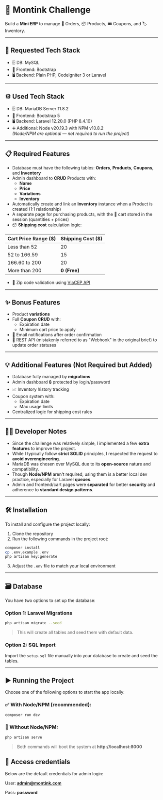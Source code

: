 # 🚀 Montink Challenge

Build a **Mini ERP** to manage 🧾 Orders, 📦 Products, 🎟️ Coupons, and 🏷️ Inventory.

---

## 🧰 Requested Tech Stack

- 🗄️ DB: MySQL
- 🎨 Frontend: Bootstrap
- 🖥️ Backend: Plain PHP, CodeIgniter 3 or Laravel

---

## ⚙️ Used Tech Stack

- 🗄️ DB: MariaDB Server 11.8.2
- 🎨 Frontend: Bootstrap 5
- 🖥️ Backend: Laravel 12.20.0 (PHP 8.4.10)
- ➕ Additional: Node v20.19.3 with NPM v10.8.2  
  *(Node/NPM are optional — not required to run the project)*

---

## 📋 Required Features

- Database must have the following tables: **Orders**, **Products**, **Coupons**, and **Inventory**
- Admin dashboard to **CRUD** Products with:
  - **Name**
  - **Price**
  - **Variations**
  - **Inventory**
- Automatically create and link an **Inventory** instance when a Product is created (1:1 relationship)
- A separate page for purchasing products, with the 🛒 cart stored in the session (quantities + prices)
- 📦 **Shipping cost** calculation logic:

| Cart Price Range ($)    | Shipping Cost ($) |
|-------------------------|-------------------|
| Less than 52            | 20                |
| 52 to 166.59            | 15                |
| 166.60 to 200           | 20                |
| More than 200           | **0 (Free)**      |

- 🧾 Zip code validation using [ViaCEP API](https://viacep.com.br/)

---

## ✨ Bonus Features

- Product **variations**
- Full **Coupon CRUD** with:
  - Expiration date
  - Minimum cart price to apply
- 📧 Email notifications after order confirmation
- 🔄 REST API (mistakenly referred to as "Webhook" in the original brief) to update order statuses

---

## 💡 Additional Features (Not Required but Added)

- Database fully managed by **migrations**
- Admin dashboard 🔒 protected by login/password
- 📈 Inventory history tracking
- Coupon system with:
  - Expiration date
  - Max usage limits
- Centralized logic for shipping cost rules

---

## 🧑‍💻 Developer Notes

- Since the challenge was relatively simple, I implemented a few **extra features** to improve the project.
- While I typically follow **strict SOLID** principles, I respected the request to **avoid overengineering**.
- MariaDB was chosen over MySQL due to its **open-source** nature and compatibility.
- Though **Node/NPM** aren't required, using them is a better local dev practice, especially for Laravel **queues**.
- Admin and frontend/cart pages were **separated** for better **security** and adherence to **standard design patterns**.

---

## 🛠️ Installation

To install and configure the project locally:

1. Clone the repository
2. Run the following commands in the project root:

```bash
composer install
cp .env.example .env
php artisan key:generate
```

3. Adjust the `.env` file to match your local environment

---

## 🗃️ Database

You have two options to set up the database:

### Option 1: Laravel Migrations

```bash
php artisan migrate --seed
```

> This will create all tables and seed them with default data.

### Option 2: SQL Import

Import the `setup.sql` file manually into your database to create and seed the tables.

---

## ▶️ Running the Project

Choose one of the following options to start the app locally:

### ✅ With Node/NPM (recommended):

```bash
composer run dev
```

### 🚫 Without Node/NPM:

```bash
php artisan serve
```

> Both commands will boot the system at **http://localhost:8000**

## 🔐 Access credentials

Below are the default credentials for admin login:

User: **admin@montink.com**

Pass: **password**
